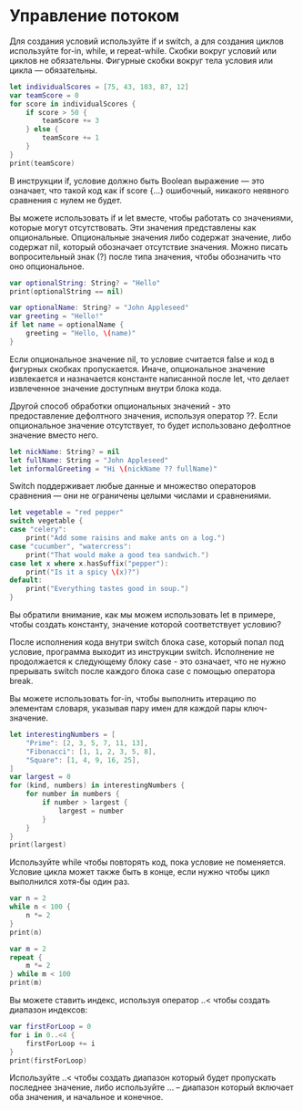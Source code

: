 # Управление потоком
Для создания условий используйте if и switch, а для создания циклов используйте for-in, while, и repeat-while. Скобки вокруг условий или циклов не обязательны. Фигурные скобки вокруг тела условия или цикла — обязательны.

```swift
let individualScores = [75, 43, 103, 87, 12]
var teamScore = 0
for score in individualScores {
    if score > 50 {
        teamScore += 3
    } else {
        teamScore += 1
    }
}
print(teamScore)
```

В инструкции if, условие должно быть Boolean выражение — это означает, что такой код как if score {…} ошибочный, никакого неявного сравнения с нулем не будет.

Вы можете использовать if и let вместе, чтобы работать со значениями, которые могут отсутствовать. Эти значения представлены как опциональные. Опциональные значения либо содержат значение, либо содержат nil, который обозначает отсутствие значения. Можно писать вопросительный знак (?) после типа значения, чтобы обозначить что оно опциональное.

```swift
var optionalString: String? = "Hello"
print(optionalString == nil)

var optionalName: String? = "John Appleseed"
var greeting = "Hello!"
if let name = optionalName {
    greeting = "Hello, \(name)"
}
```

Если опциональное значение nil, то условие считается false и код в фигурных скобках пропускается. Иначе, опциональное значение извлекается и назначается константе написанной после let, что делает извлеченное значение доступным внутри блока кода.

Другой способ обработки опциональных значений - это предоставление дефолтного значения, используя оператор ??. Если опциональное значение отсутствует, то будет использовано дефолтное значение вместо него.

```swift
let nickName: String? = nil
let fullName: String = "John Appleseed" 
let informalGreeting = "Hi \(nickName ?? fullName)"
```

Switch поддерживает любые данные и множество операторов сравнения — они не ограничены целыми числами и сравнениями.

```swift
let vegetable = "red pepper"
switch vegetable {
case "celery":
    print("Add some raisins and make ants on a log.")
case "cucumber", "watercress":
    print("That would make a good tea sandwich.")
case let x where x.hasSuffix("pepper"):
    print("Is it a spicy \(x)?")
default:
    print("Everything tastes good in soup.")
}
```

Вы обратили внимание, как мы можем использовать let в примере, чтобы создать константу, значение которой соответствует условию?

После исполнения кода внутри switch блока case, который попал под условие, программа выходит из инструкции switch. Исполнение не продолжается к следующему блоку сase - это означает, что не нужно прерывать switch после каждого блока case с помощью оператора break.

Вы можете использовать for-in, чтобы выполнить итерацию по элементам словаря, указывая пару имен для каждой пары ключ-значение.

```swift
let interestingNumbers = [
    "Prime": [2, 3, 5, 7, 11, 13],
    "Fibonacci": [1, 1, 2, 3, 5, 8],
    "Square": [1, 4, 9, 16, 25],
]
var largest = 0
for (kind, numbers) in interestingNumbers {
    for number in numbers {
        if number > largest {
            largest = number
        }
    }
}
print(largest)
```

Используйте while чтобы повторять код, пока условие не поменяется. Условие цикла может также быть в конце, если нужно чтобы цикл выполнился хотя-бы один раз.

```swift
var n = 2
while n < 100 {
    n *= 2
}
print(n)

var m = 2
repeat {
    m *= 2
} while m < 100
print(m)
```

Вы можете ставить индекс, используя оператор ..< чтобы создать диапазон индексов:

```swift
var firstForLoop = 0
for i in 0..<4 {
    firstForLoop += i
}
print(firstForLoop)
```

Используйте ..< чтобы создать диапазон который будет пропускать последнее значение, либо используйте ... – диапазон который включает оба значения, и начальное и конечное.
